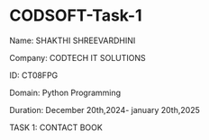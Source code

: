 # CODSOFT-Task-1

Name: SHAKTHI SHREEVARDHINI

Company: CODTECH IT SOLUTIONS

ID: CT08FPG

Domain: Python Programming

Duration: December 20th,2024- january 20th,2025

TASK 1: CONTACT BOOK
